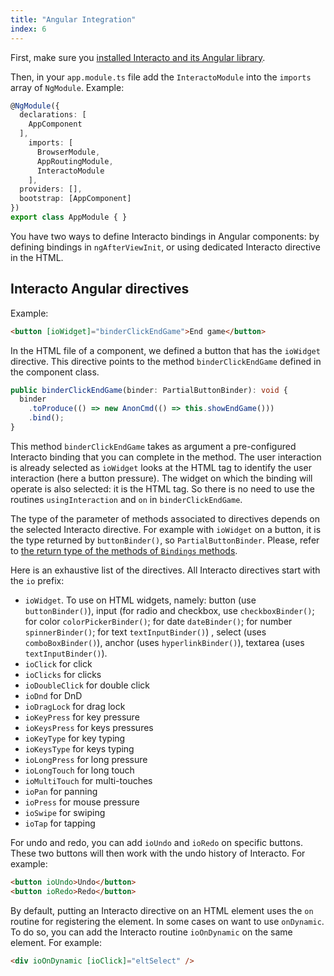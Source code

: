 ```yaml
---
title: "Angular Integration"
index: 6
---
```



First, make sure you [installed Interacto and its Angular library](./installation#angular-and-npm).

Then, in your `app.module.ts` file add the `InteractoModule` into the `imports` array of `NgModule`.
Example:

```ts
@NgModule({
  declarations: [
    AppComponent
  ],
    imports: [
      BrowserModule,
      AppRoutingModule,
      InteractoModule
    ],
  providers: [],
  bootstrap: [AppComponent]
})
export class AppModule { }
```

You have two ways to define Interacto bindings in Angular components: by defining bindings in `ngAfterViewInit`, or using dedicated Interacto directive in the HTML.

## Interacto Angular directives

Example:
```html
<button [ioWidget]="binderClickEndGame">End game</button>
```
In the HTML file of a component, we defined a button that has the `ioWidget` directive. This directive points to the method `binderClickEndGame` defined in the component class.

```ts
public binderClickEndGame(binder: PartialButtonBinder): void {
  binder
    .toProduce(() => new AnonCmd(() => this.showEndGame()))
    .bind();
}
```
This method `binderClickEndGame` takes as argument a pre-configured Interacto binding that you can complete in the method. The user interaction is already selected as `ioWidget` looks at the HTML tag to identify the user interaction (here a button pressure). The widget on which the binding will operate is also selected: it is the HTML tag. So there is no need to use the routines `usingInteraction` and `on` in `binderClickEndGame`.

The type of the parameter of methods associated to directives depends on the selected Interacto directive. For example with `ioWidget` on a button, it is the type returned by `buttonBinder()`, so `PartialButtonBinder`. Please, refer to [the return type of the methods of `Bindings` methods](ts-docs/classes/bindings.html).

Here is an exhaustive list of the directives. All Interacto directives start with the `io` prefix:
- `ioWidget`. To use on HTML widgets, namely: button (use `buttonBinder()`), input (for radio and checkbox, use `checkboxBinder()`; for color `colorPickerBinder()`; for date `dateBinder()`; for number `spinnerBinder()`; for text `textInputBinder()`) , select (uses `comboBoxBinder()`), anchor (uses `hyperlinkBinder()`), textarea (uses `textInputBinder()`).
- `ioClick` for click
- `ioClicks` for clicks
- `ioDoubleClick` for double click
- `ioDnd` for DnD
- `ioDragLock` for drag lock
- `ioKeyPress` for key pressure
- `ioKeysPress` for keys pressures
- `ioKeyType` for key typing
- `ioKeysType` for keys typing
- `ioLongPress` for long pressure
- `ioLongTouch` for long touch 
- `ioMultiTouch` for multi-touches
- `ioPan` for panning
- `ioPress` for mouse pressure
- `ioSwipe` for swiping
- `ioTap` for tapping

For undo and redo, you can add `ioUndo` and `ioRedo` on specific buttons. These two buttons will then work with the undo history of Interacto. For example:

```html
<button ioUndo>Undo</button>
<button ioRedo>Redo</button>
```

By default, putting an Interacto directive on an HTML element uses the `on` routine for registering the element. In some cases on want to use `onDynamic`. To do so, you can add the Interacto routine `ioOnDynamic` on the same element. For example:

```html
<div ioOnDynamic [ioClick]="eltSelect" />
```

